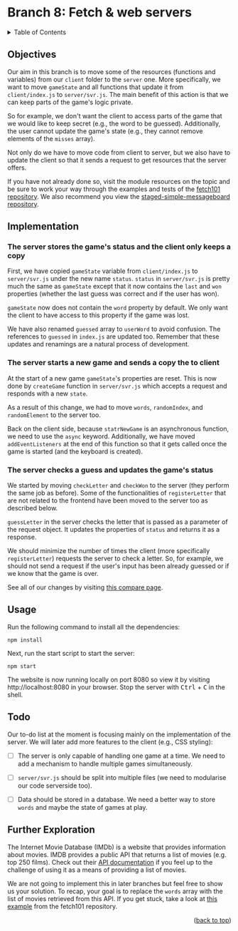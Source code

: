 <div id="top"></div>

<!-- BRANCH TITLE -->

# Branch 8: Fetch & web servers

<!-- TABLE OF CONTENTS -->
<details>
  <summary>Table of Contents</summary>
  <ol>
    <li><a href="#objectives">Objectives</a></li>
    <li><a href="#implementation">Implementation</a>
    <li><a href="#usage">Usage</a></li>
    <li><a href="#todo">Todo</a></li>
    <li><a href="#further-exploration">Further Exploration</a></li>
  </ol>
</details>

## Objectives

Our aim in this branch is to move some of the resources (functions and variables) from our `client` folder to the `server` one.
More specifically, we want to move `gameState` and all functions that update it from `client/index.js` to `server/svr.js`.
The main benefit of this action is that we can keep parts of the game's logic private.

So for example, we don't want the client to access parts of the game that we would like to keep secret (e.g., the word to be guessed).
Additionally, the user cannot update the game's state (e.g., they cannot remove elements of the `misses` array).

Not only do we have to move code from client to server, but we also have to update the client so that it sends a request to get resources that the server offers.

If you have not already done so, visit the module resources on the topic and be sure to work your way through the examples and tests of the [fetch101 repository](https://github.com/portsoc/fetch101).
We also recommend you view the [staged-simple-messageboard](https://github.com/portsoc/staged-simple-message-board)[ repository](https://github.com/portsoc/staged-simple-message-board).

## Implementation

### The server stores the game's status and the client only keeps a copy

First, we have copied `gameState` variable from `client/index.js` to `server/svr.js` under the new name `status`.
`status` in `server/svr.js` is pretty much the same as `gameState` except that it now contains the `last` and `won` properties (whether the last guess was correct and if the user has won).

`gameState` now does not contain the `word` property by default.
We only want the client to have access to this property if the game was lost.

We have also renamed `guessed` array to `userWord` to avoid confusion.
The references to `guessed` in `index.js` are updated too.
Remember that these updates and renamings are a natural process of development.

### The server starts a new game and sends a copy the to client

At the start of a new game `gameState`'s properties are reset.
This is now done by `createGame` function in `server/svr.js` which accepts a request and responds with a new `state`.

As a result of this change, we had to move `words`, `randomIndex`, and `randomElement` to the server too.

Back on the client side, because `statrNewGame` is an asynchronous function, we need to use the `async` keyword.
Additionally, we have moved `addEventListeners` at the end of this function so that it gets called once the game is started (and the keyboard is created).

### The server checks a guess and updates the game's status

We started by moving `checkLetter` and `checkWon` to the server (they perform the same job as before).
Some of the functionalities of `registerLetter` that are not related to the frontend have been moved to the server too as described below.

`guessLetter` in the server checks the letter that is passed as a parameter of the request object.
It updates the properties of `status` and returns it as a response.

We should minimize the number of times the client (more specifically `registerLetter`) requests the server to check a letter.
So, for example, we should not send a request if the user's input has been already guessed or if we know that the game is over.

See all of our changes by visiting [this compare page](https://github.com/portsoc/hangman-in-branches/compare/7...8?diff=split).

## Usage

Run the following command to install all the dependencies:

```
npm install
```

Next, run the start script to start the server:

```
npm start
```

The website is now running locally on port 8080 so view it by visiting http://localhost:8080 in your browser.
Stop the server with <kbd>Ctrl</kbd> + <kbd>C</kbd> in the shell.

## Todo

Our to-do list at the moment is focusing mainly on the implementation of the server. We will later add more features to the client (e.g., CSS styling):

- [ ] The server is only capable of handling one game at a time. We need to add a mechanism to handle multiple games simultaneously.

- [ ] `server/svr.js` should be split into multiple files (we need to modularise our code serverside too).

- [ ] Data should be stored in a database. We need a better way to store `words` and maybe the state of games at play.

## Further Exploration

The Internet Movie Database (IMDb) is a website that provides information about movies.
IMDB provides a public API that returns a list of movies (e.g. top 250 films).
Check out their [API documentation](https://imdb-api.com/api) if you feel up to the challenge of using it as a means of providing a list of movies.

We are not going to implement this in later branches but feel free to show us your solution.
To recap, your goal is to replace the `words` array with the list of movies retrieved from this API.
If you get stuck, take a look at [this example](https://github.com/portsoc/fetch101/blob/master/examples/6_other_peoples_data/script.mjs) from the fetch101 repository.

<p align="right">(<a href="#top">back to top</a>)</p>
